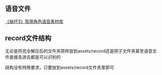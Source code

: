 ## 语音文件
[《崩坏3》常用角色语音素材库](https://www.bilibili.com/video/BV16J41157du/?vd_source=6365a2d1b7f837a0af53465d2246a0b4)
## record文件结构
无论是将完全解压后的文件夹原样放到assets/record还是把子文件夹甚至语音文件直接丢进去都是可以识别的

结构没有特殊要求，只要放到assets/record文件夹里即可
